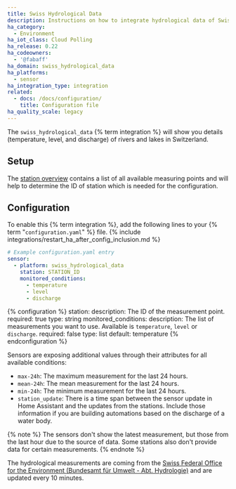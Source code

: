 ```yaml
---
title: Swiss Hydrological Data
description: Instructions on how to integrate hydrological data of Swiss waters within Home Assistant.
ha_category:
  - Environment
ha_iot_class: Cloud Polling
ha_release: 0.22
ha_codeowners:
  - '@fabaff'
ha_domain: swiss_hydrological_data
ha_platforms:
  - sensor
ha_integration_type: integration
related:
  - docs: /docs/configuration/
    title: Configuration file
ha_quality_scale: legacy
---
```


The `swiss_hydrological_data` {% term integration %} will show you details (temperature, level, and discharge) of rivers and lakes in Switzerland.

## Setup

The [station overview](https://www.hydrodaten.admin.ch/en/stations-and-data.html) contains a list of all available measuring points and will help to determine the ID of station which is needed for the configuration.

## Configuration

To enable this {% term integration %}, add the following lines to your {% term "`configuration.yaml`" %} file.
{% include integrations/restart_ha_after_config_inclusion.md %}

```yaml
# Example configuration.yaml entry
sensor:
  - platform: swiss_hydrological_data
    station: STATION_ID
    monitored_conditions:
      - temperature
      - level
      - discharge
```

{% configuration %}
station:
  description: The ID of the measurement point.
  required: true
  type: string
monitored_conditions:
  description: The list of measurements you want to use. Available is `temperature`, `level` or `discharge`.
  required: false
  type: list
  default: temperature
{% endconfiguration %}

Sensors are exposing additional values through their attributes for all available conditions:

- `max-24h`: The maximum measurement for the last 24 hours.
- `mean-24h`: The mean measurement for the last 24 hours.
- `min-24h`: The minimum measurement for the last 24 hours.
- `station_update`: There is a time span between the sensor update in Home Assistant and the updates from the stations. Include those information if you are building automations based on the discharge of a water body.

{% note %}
The sensors don't show the latest measurement, but those from the last hour due to the source of data. Some stations also don't provide data for certain measurements.
{% endnote %}

The hydrological measurements are coming from the [Swiss Federal Office for the Environment (Bundesamt für Umwelt - Abt. Hydrologie)](https://www.hydrodaten.admin.ch/) and are updated every 10 minutes.
